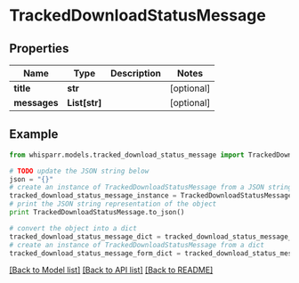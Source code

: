 # TrackedDownloadStatusMessage


## Properties

Name | Type | Description | Notes
------------ | ------------- | ------------- | -------------
**title** | **str** |  | [optional] 
**messages** | **List[str]** |  | [optional] 

## Example

```python
from whisparr.models.tracked_download_status_message import TrackedDownloadStatusMessage

# TODO update the JSON string below
json = "{}"
# create an instance of TrackedDownloadStatusMessage from a JSON string
tracked_download_status_message_instance = TrackedDownloadStatusMessage.from_json(json)
# print the JSON string representation of the object
print TrackedDownloadStatusMessage.to_json()

# convert the object into a dict
tracked_download_status_message_dict = tracked_download_status_message_instance.to_dict()
# create an instance of TrackedDownloadStatusMessage from a dict
tracked_download_status_message_form_dict = tracked_download_status_message.from_dict(tracked_download_status_message_dict)
```
[[Back to Model list]](../README.md#documentation-for-models) [[Back to API list]](../README.md#documentation-for-api-endpoints) [[Back to README]](../README.md)


